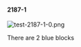 #### 2187-1
![test-2187-1-0.png](https://github.com/lil-lab/nlvr/raw/master/nlvr/test/images/1/test-2187-1-0.png "test-2187-1-0.png")

There are 2 blue blocks